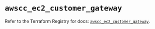 # `awscc_ec2_customer_gateway`

Refer to the Terraform Registry for docs: [`awscc_ec2_customer_gateway`](https://registry.terraform.io/providers/hashicorp/awscc/0.70.0/docs/resources/ec2_customer_gateway).
